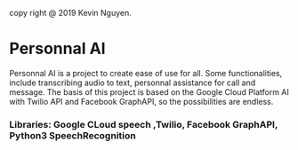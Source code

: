 copy right @ 2019 Kevin Nguyen.

# Personnal AI

Personnal AI is a project to create ease of use for all. Some functionalities, include transcribing audio to text, personnal assistance for call and message. The basis of this project is based on the Google Cloud Platform AI with Twilio API and Facebook GraphAPI, so the possibilities are endless.

### Libraries: Google CLoud speech ,Twilio, Facebook GraphAPI, Python3 SpeechRecognition


